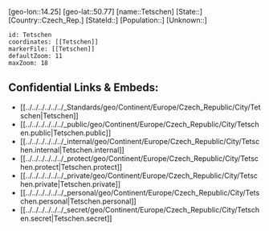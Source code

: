 ﻿---
location: [50.77,14.25]
mapzoom: [7,12] 
mapmarker: city 
type: City
tags:
- geo/City


SpocWebEntityId: 34831
isDeleted: false
confidential: public

---
[geo-lon::14.25]
[geo-lat::50.77]
[name::Tetschen]
[State::]
[Country::Czech_Rep.]
[StateId::]
[Population::]
[Unknown::]


```leaflet
id: Tetschen
coordinates: [[Tetschen]]
markerFile: [[Tetschen]]
defaultZoom: 11 
maxZoom: 18
```


## Confidential Links & Embeds: 
- [[../../../../../../_Standards/geo/Continent/Europe/Czech_Republic/City/Tetschen|Tetschen]] 
- [[../../../../../../_public/geo/Continent/Europe/Czech_Republic/City/Tetschen.public|Tetschen.public]] 
- [[../../../../../../_internal/geo/Continent/Europe/Czech_Republic/City/Tetschen.internal|Tetschen.internal]] 
- [[../../../../../../_protect/geo/Continent/Europe/Czech_Republic/City/Tetschen.protect|Tetschen.protect]] 
- [[../../../../../../_private/geo/Continent/Europe/Czech_Republic/City/Tetschen.private|Tetschen.private]] 
- [[../../../../../../_personal/geo/Continent/Europe/Czech_Republic/City/Tetschen.personal|Tetschen.personal]] 
- [[../../../../../../_secret/geo/Continent/Europe/Czech_Republic/City/Tetschen.secret|Tetschen.secret]] 

